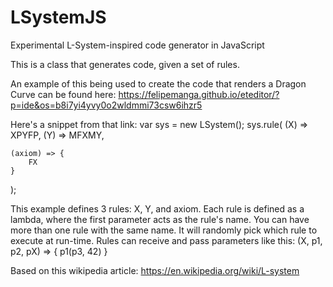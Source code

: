 # LSystemJS
Experimental L-System-inspired code generator in JavaScript

This is a class that generates code, given a set of rules.

An example of this being used to create the code that renders a Dragon Curve can be found here:
https://felipemanga.github.io/eteditor/?p=ide&os=b8i7yi4yvy0o2wldmmi73csw6ihzr5

Here's a snippet from that link:
var sys = new LSystem();
sys.rule(
    (X) => XPYFP,
    (Y) => MFXMY,

    (axiom) => {
        FX
    }
);

This example defines 3 rules: X, Y, and axiom.
Each rule is defined as a lambda, where the first parameter acts as the rule's name.
You can have more than one rule with the same name. It will randomly pick which rule to execute at run-time.
Rules can receive and pass parameters like this: (X, p1, p2, pX) => { p1(p3, 42) }

Based on this wikipedia article: https://en.wikipedia.org/wiki/L-system
